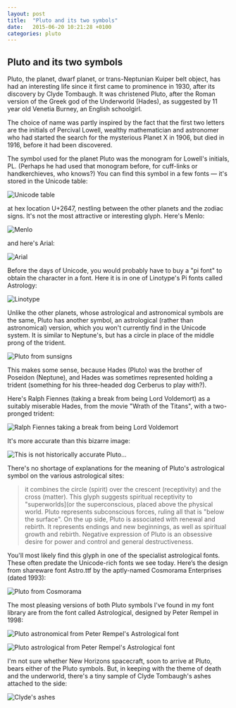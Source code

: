 ```yaml
---
layout: post
title:  "Pluto and its two symbols"
date:   2015-06-20 10:21:28 +0100
categories: pluto
---
```


## Pluto and its two symbols ##

Pluto, the planet, dwarf planet, or trans-Neptunian Kuiper belt object, has had an
  interesting life since it first came to prominence in 1930, after its discovery
  by Clyde Tombaugh. It was christened Pluto, after the Roman version of the Greek god of
  the Underworld (Hades), as suggested by 11 year old Venetia Burney, an
  English schoolgirl.

The choice of name was partly inspired by the fact that the first two letters are
  the initials of Percival Lowell, wealthy mathematician and astronomer who had started
  the search for the mysterious Planet X in 1906, but died in 1916, before it had been
  discovered.

The symbol used for the planet Pluto was the monogram for Lowell's initials, PL.
  (Perhaps he had used that monogram before, for cuff-links or handkerchieves, who
  knows?) You can find this symbol in a few fonts &mdash; it's stored in the Unicode
  table:

![Unicode table](/images/pluto/unicode-table.png)

at hex location U+2647, nestling between the other planets and the zodiac signs. It's not the most attractive or interesting glyph. Here's Menlo:

![Menlo](/images/pluto/plutl-pl-arial-unicode.png)

and here's Arial:

![Arial](/images/pluto/pluto-pl-menlo.png)

Before the days of Unicode, you would probably have to buy a "pi font" to obtain the character in a font. Here it is in one of Linotype's Pi fonts called Astrology:

![Linotype](/images/pluto/pluto-pl-linotype-astrology-pi-1.png)

Unlike the other planets, whose astrological and astronomical symbols are the
  same, Pluto has another symbol, an astrological (rather than astronomical) version, which you won't currently find in the Unicode system. It is similar to Neptune's, but has a circle in place of the middle prong of the trident.

![Pluto from sunsigns](/images/pluto/pluto_astrology_symbol.jpg)

This makes some sense, because Hades (Pluto) was the brother of
  Poseidon (Neptune), and Hades was sometimes represented holding a trident (something
  for his three-headed dog Cerberus to play with?).

Here's Ralph Fiennes (taking a break from being Lord Voldemort) as a suitably miserable Hades, from the movie "Wrath of the Titans", with a two-pronged trident:

![Ralph Fiennes taking a break from being Lord Voldemort](/images/pluto/wrath-of-the-titans-hades.jpg)

It's more accurate than this bizarre image:

![This is not historically accurate Pluto...](/images/pluto/planet-pluto.gif)

There's no shortage of explanations for the meaning of Pluto's astrological symbol on the various astrological sites:

  <blockquote>
  it combines the circle (spirit) over the crescent (receptivity) and the cross
    (matter). This glyph suggests spiritual receptivity to "superworlds](or the
    superconscious, placed above the physical world. Pluto represents subconscious
    forces, ruling all that is "below the surface". On the up side, Pluto is associated
    with renewal and rebirth. It represents endings and new beginnings, as well as
    spiritual growth and rebirth. Negative expression of Pluto is an obsessive desire for
    power and control and general destructiveness.
  </blockquote>

You'll most likely find this glyph in one of the specialist astrological fonts.
  These often predate the Unicode-rich fonts we see today. Here&rsquo;s the design from
  shareware font Astro.ttf by the aptly-named Cosmorama Enterprises (dated 1993):

![Pluto from Cosmorama](/images/pluto/pluto-astro-astro-cosmorama.png)

The most pleasing versions of both Pluto symbols I've found in my font library are from
  the font called Astrological, designed by Peter Rempel in 1998:

![Pluto astronomical from Peter Rempel's Astrological font](/images/pluto/pluto-astro-astrological-peter-rempel.png)

![Pluto astrological from Peter Rempel's Astrological font](/images/pluto/pluto-pl-astrological-peter-rempel.png)

I'm not sure whether New Horizons spacecraft, soon to arrive at Pluto, bears either of the Pluto symbols. But, in keeping with the theme of death and the underworld, there's a tiny sample of Clyde Tombaugh's ashes attached to the side:

![Clyde's ashes](/images/pluto/nh_Tombaugh_ashes.jpg)
